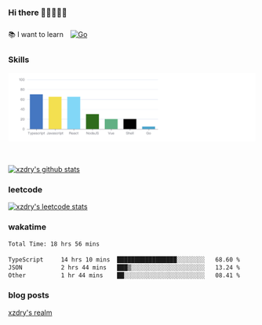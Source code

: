 ### Hi there 👋👋👋👋👋

 :books: I want to learn <a href="https://go.dev/" target="_blank"><img style="margin: 10px" src="https://profilinator.rishav.dev/skills-assets/go-original.svg" alt="Go" height="50" /></a>  

### Skills
![](img/2022-09-05-22-04-20.png)

<br />

[![xzdry's github stats](https://github-readme-stats.vercel.app/api?username=xzdry&count_private=true&show_icons=true&theme=vue)](https://github.com/xzdry)

### leetcode
[![xzdry's leetcode stats](https://leetcard.jacoblin.cool/xzdry-2?theme=light&font=Anek%20Kannada&site=cn)](https://leetcode.cn/u/xzdry-2/)

### wakatime
<!--START_SECTION:waka-->

```text
Total Time: 18 hrs 56 mins

TypeScript     14 hrs 10 mins  █████████████████░░░░░░░░   68.60 %
JSON           2 hrs 44 mins   ███▒░░░░░░░░░░░░░░░░░░░░░   13.24 %
Other          1 hr 44 mins    ██░░░░░░░░░░░░░░░░░░░░░░░   08.41 %
```

<!--END_SECTION:waka-->

### blog posts
[xzdry's realm](https://www.justdry.net/)
